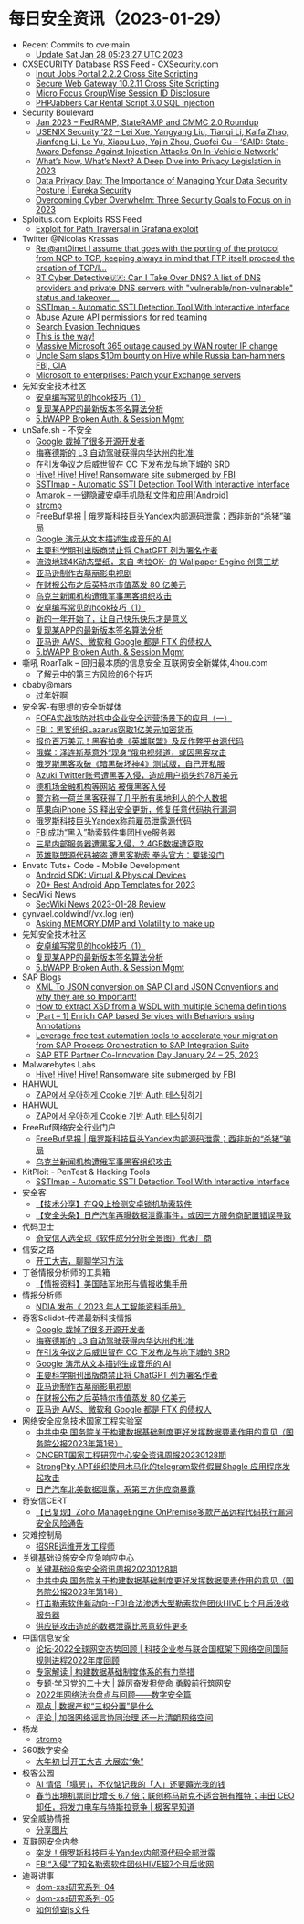 # 每日安全资讯（2023-01-29）

- Recent Commits to cve:main
  - [Update Sat Jan 28 05:23:27 UTC 2023](https://github.com/trickest/cve/commit/f7ed937b256b9c0376fe756347379ab4b859432f)
- CXSECURITY Database RSS Feed - CXSecurity.com
  - [Inout Jobs Portal 2.2.2 Cross Site Scripting](https://cxsecurity.com/issue/WLB-2023010050)
  - [Secure Web Gateway 10.2.11 Cross Site Scripting](https://cxsecurity.com/issue/WLB-2023010049)
  - [Micro Focus GroupWise Session ID Disclosure](https://cxsecurity.com/issue/WLB-2023010048)
  - [PHPJabbers Car Rental Script 3.0 SQL Injection](https://cxsecurity.com/issue/WLB-2023010047)
- Security Boulevard
  - [Jan 2023 – FedRAMP, StateRAMP and CMMC 2.0 Roundup](https://securityboulevard.com/2023/01/jan-2023-fedramp-stateramp-and-cmmc-2-0-roundup/)
  - [USENIX Security ’22 – Lei Xue, Yangyang Liu, Tianqi Li, Kaifa Zhao, Jianfeng Li, Le Yu, Xiapu Luo, Yajin Zhou, Guofei Gu – ‘SAID: State-Aware Defense Against Injection Attacks On In-Vehicle Network’](https://securityboulevard.com/2023/01/usenix-security-22-lei-xue-yangyang-liu-tianqi-li-kaifa-zhao-jianfeng-li-le-yu-xiapu-luo-yajin-zhou-guofei-gu-said-state-aware-defense-against-injection-attacks-on-in-vehicle-n/)
  - [What’s Now, What’s Next? A Deep Dive into Privacy Legislation in 2023](https://securityboulevard.com/2023/01/whats-now-whats-next-a-deep-dive-into-privacy-legislation-in-2023/)
  - [Data Privacy Day: The Importance of Managing Your Data Security Posture | Eureka Security](https://securityboulevard.com/2023/01/data-privacy-day-the-importance-of-managing-your-data-security-posture-eureka-security/)
  - [Overcoming Cyber Overwhelm: Three Security Goals to Focus on in 2023](https://securityboulevard.com/2023/01/overcoming-cyber-overwhelm-three-security-goals-to-focus-on-in-2023/)
- Sploitus.com Exploits RSS Feed
  - [Exploit for Path Traversal in Grafana exploit](https://sploitus.com/exploit?id=682F139F-8AA5-5B90-9DB5-DDFF42D485F3&utm_source=rss&utm_medium=rss)
- Twitter @Nicolas Krassas
  - [Re @ant0inet I assume that goes with the porting of the protocol from NCP to TCP, keeping always in mind that FTP itself proceed the creation of TCP/I...](https://twitter.com/Dinosn/status/1619393426654650369)
  - [RT Cyber Detective🇺🇦: Can I Take Over DNS? A list of DNS providers and private DNS servers with "vulnerable/non-vulnerable" status and takeover ...](https://twitter.com/cyb_detective/status/1619346680163467268)
  - [SSTImap - Automatic SSTI Detection Tool With Interactive Interface](https://twitter.com/Dinosn/status/1619339026355597314)
  - [Abuse Azure API permissions for red teaming](https://twitter.com/Dinosn/status/1619328273124843522)
  - [Search Evasion Techniques](https://twitter.com/Dinosn/status/1619327232333463552)
  - [This is the way!](https://twitter.com/Dinosn/status/1619206748241551360)
  - [Massive Microsoft 365 outage caused by WAN router IP change](https://twitter.com/Dinosn/status/1619199424890298368)
  - [Uncle Sam slaps $10m bounty on Hive while Russia ban-hammers FBI, CIA](https://twitter.com/Dinosn/status/1619198951848316928)
  - [Microsoft to enterprises: Patch your Exchange servers](https://twitter.com/Dinosn/status/1619198396744740864)
- 先知安全技术社区
  - [安卓编写常见的hook技巧（1）](https://xz.aliyun.com/t/12075)
  - [复现某APP的最新版本签名算法分析](https://xz.aliyun.com/t/12073)
  - [5.bWAPP Broken Auth. & Session Mgmt](https://xz.aliyun.com/t/12072)
- unSafe.sh - 不安全
  - [Google 裁掉了很多开源开发者](https://buaq.net/go-146971.html)
  - [梅赛德斯的 L3 自动驾驶获得内华达州的批准](https://buaq.net/go-146958.html)
  - [在引发争议之后威世智在 CC 下发布龙与地下城的 SRD](https://buaq.net/go-146959.html)
  - [Hive! Hive! Hive! Ransomware site submerged by FBI](https://buaq.net/go-146995.html)
  - [SSTImap - Automatic SSTI Detection Tool With Interactive Interface](https://buaq.net/go-146940.html)
  - [Amarok – 一键隐藏安卓手机隐私文件和应用[Android]](https://buaq.net/go-146938.html)
  - [strcmp](https://buaq.net/go-146947.html)
  - [FreeBuf早报 | 俄罗斯科技巨头Yandex内部源码泄露；西非新的“杀猪”骗局](https://buaq.net/go-146997.html)
  - [Google 演示从文本描述生成音乐的 AI](https://buaq.net/go-146946.html)
  - [主要科学期刊出版商禁止将 ChatGPT 列为署名作者](https://buaq.net/go-146922.html)
  - [流浪地球4K动态壁纸，来自 考拉OK- 的 Wallpaper Engine 创意工坊](https://buaq.net/go-146921.html)
  - [亚马逊制作古墓丽影电视剧](https://buaq.net/go-146923.html)
  - [在财报公布之后英特尔市值蒸发 80 亿美元](https://buaq.net/go-146924.html)
  - [乌克兰新闻机构遭俄军事黑客组织攻击](https://buaq.net/go-146913.html)
  - [安卓编写常见的hook技巧（1）](https://buaq.net/go-146950.html)
  - [新的一年开始了，让自己快乐快乐才是意义](https://buaq.net/go-146915.html)
  - [复现某APP的最新版本签名算法分析](https://buaq.net/go-146916.html)
  - [亚马逊 AWS、微软和 Google 都是 FTX 的债权人](https://buaq.net/go-146914.html)
  - [5.bWAPP Broken Auth. & Session Mgmt](https://buaq.net/go-146917.html)
- 嘶吼 RoarTalk – 回归最本质的信息安全,互联网安全新媒体,4hou.com
  - [了解云中的第三方风险的6个技巧](https://www.4hou.com/posts/l6rg)
- obaby@mars
  - [过年好啊](https://h4ck.org.cn/2023/01/%e8%bf%87%e5%b9%b4%e5%a5%bd%e5%95%8a/)
- 安全客-有思想的安全新媒体
  - [FOFA实战攻防对抗中企业安全运营场景下的应用（一）](https://www.anquanke.com/post/id/285593)
  - [FBI：黑客组织Lazarus窃取1亿美元加密货币](https://www.anquanke.com/post/id/285718)
  - [报价百万美元！黑客拍卖《英雄联盟》及反作弊平台源代码](https://www.anquanke.com/post/id/285715)
  - [俄媒：泽连斯基意外“现身”俄电视频道，或因黑客攻击](https://www.anquanke.com/post/id/285711)
  - [俄罗斯黑客攻破《暗黑破坏神4》测试版，自己开私服](https://www.anquanke.com/post/id/285708)
  - [Azuki Twitter账号遭黑客入侵，造成用户损失约78万美元](https://www.anquanke.com/post/id/285705)
  - [德机场金融机构等网站 被俄黑客入侵](https://www.anquanke.com/post/id/285702)
  - [警方称一荷兰黑客获得了几乎所有奥地利人的个人数据](https://www.anquanke.com/post/id/285699)
  - [苹果向iPhone 5S 释出安全更新，修复任意代码执行漏洞](https://www.anquanke.com/post/id/285695)
  - [俄罗斯科技巨头Yandex称前雇员泄露源代码](https://www.anquanke.com/post/id/285692)
  - [FBI成功“黑入”勒索软件集团Hive服务器](https://www.anquanke.com/post/id/285689)
  - [三星内部服务器遭黑客入侵，2.4GB数据遭窃取](https://www.anquanke.com/post/id/285685)
  - [英雄联盟源代码被盗 遭黑客勒索 拳头官方：要钱没门](https://www.anquanke.com/post/id/285682)
- Envato Tuts+ Code - Mobile Development
  - [Android SDK: Virtual & Physical Devices](https://code.tutsplus.com/tutorials/android-sdk-virtual-physical-devices--mobile-20779)
  - [20+ Best Android App Templates for 2023](https://code.tutsplus.com/articles/15-best-android-app-templates-of-2017--cms-29643)
- SecWiki News
  - [SecWiki News 2023-01-28 Review](http://www.sec-wiki.com/?2023-01-28)
- gynvael.coldwind//vx.log (en)
  - [Asking MEMORY.DMP and Volatility to make up](https://gynvael.coldwind.pl/?id=762)
- 先知安全技术社区
  - [安卓编写常见的hook技巧（1）](https://xz.aliyun.com/t/12075)
  - [复现某APP的最新版本签名算法分析](https://xz.aliyun.com/t/12073)
  - [5.bWAPP Broken Auth. & Session Mgmt](https://xz.aliyun.com/t/12072)
- SAP Blogs
  - [XML To JSON conversion on SAP CI and JSON Conventions and why they are so Important!](https://blogs.sap.com/2023/01/28/xml-to-json-conversion-on-sap-ci-and-json-conventions-and-why-they-are-so-important/)
  - [How to extract XSD from a WSDL with multiple Schema definitions](https://blogs.sap.com/2023/01/28/how-to-extract-xsd-from-a-wsdl-with-multiple-schema-definitions/)
  - [[Part – 1] Enrich CAP based Services with Behaviors using Annotations](https://blogs.sap.com/2023/01/28/part-1-enrich-cap-based-services-with-behaviors-using-annotations/)
  - [Leverage free test automation tools to accelerate your migration from SAP Process Orchestration to SAP Integration Suite](https://blogs.sap.com/2023/01/28/leverage-free-test-automation-tools-to-accelerate-your-migration-from-sap-process-orchestration-to-sap-integration-suite/)
  - [SAP BTP Partner Co-Innovation Day January 24 – 25, 2023](https://blogs.sap.com/2023/01/28/sap-btp-partner-co-innovation-day-january-24-25-2023/)
- Malwarebytes Labs
  - [Hive! Hive! Hive! Ransomware site submerged by FBI](https://www.malwarebytes.com/blog/news/2023/01/hive-ransomware-infrastructure-taken-down)
- HAHWUL
  - [ZAP에서 우아하게 Cookie 기반 Auth 테스팅하기](https://www.hahwul.com/2023/01/29/header-based-authorization-tesing-in-zap/)
- HAHWUL
  - [ZAP에서 우아하게 Cookie 기반 Auth 테스팅하기](https://www.hahwul.com/2023/01/29/header-based-authorization-tesing-in-zap/)
- FreeBuf网络安全行业门户
  - [FreeBuf早报 | 俄罗斯科技巨头Yandex内部源码泄露；西非新的“杀猪”骗局](https://www.freebuf.com/news/355859.html)
  - [乌克兰新闻机构遭俄军事黑客组织攻击](https://www.freebuf.com/news/355841.html)
- KitPloit - PenTest & Hacking Tools
  - [SSTImap - Automatic SSTI Detection Tool With Interactive Interface](http://www.kitploit.com/2023/01/sstimap-automatic-ssti-detection-tool.html)
- 安全客
  - [【技术分享】在QQ上检测安卓锁机勒索软件](https://mp.weixin.qq.com/s?__biz=MzA5ODA0NDE2MA==&mid=2649782474&idx=1&sn=e63de67311a09a22e4aa762607a68eeb&chksm=889348a5bfe4c1b3bcdbcc7f123268be1c6ed63892fd42a29bbf312f1b97a867741e6cf7f91f&scene=58&subscene=0#rd)
  - [【安全头条】日产汽车再曝数据泄露事件，或因三方服务商配置错误导致](https://mp.weixin.qq.com/s?__biz=MzA5ODA0NDE2MA==&mid=2649782474&idx=2&sn=cb37f9054bb9851c9efbc59f2c96ed62&chksm=889348a5bfe4c1b3da489dc374088c130c6542d5d9f31dc4b2a8e4ccef21ba8f35f50fdac557&scene=58&subscene=0#rd)
- 代码卫士
  - [奇安信入选全球《软件成分分析全景图》代表厂商](https://mp.weixin.qq.com/s?__biz=MzI2NTg4OTc5Nw==&mid=2247515374&idx=1&sn=8b491039bc40f1e5d4e1b29d8c95f9e7&chksm=ea948d84dde30492f8a6c9953f69dbed1f483b6bc9b4480cab641fbc69459d46bab41cdc4859&scene=58&subscene=0#rd)
- 信安之路
  - [开工大吉，聊聊学习方法](https://mp.weixin.qq.com/s?__biz=MzI5MDQ2NjExOQ==&mid=2247498377&idx=1&sn=944b2946dcbc55fd5aa363793ef5a260&chksm=ec1dcaa1db6a43b77d9ea2360093e2fe28b30a93cc653f1fb2bc0a09e72c296dbafefc3a8ac7&scene=58&subscene=0#rd)
- 丁爸情报分析师的工具箱
  - [【情报资料】美国陆军地形与情报收集手册](https://mp.weixin.qq.com/s?__biz=MzI2MTE0NTE3Mw==&mid=2651134704&idx=1&sn=7295dcc5f0a6538b0824e1205ad63943&chksm=f1af6dcac6d8e4dc70f13a5097fae83c667fce04530aa59d16334bb9c13c2fe56dce50f16cd1&scene=58&subscene=0#rd)
- 情报分析师
  - [NDIA 发布《 2023 年人工智能资料手册》](https://mp.weixin.qq.com/s?__biz=MzA3Mjc1MTkwOA==&mid=2650524580&idx=1&sn=35dc075c889d6400499a4f031a8ea2d3&chksm=8716e5efb0616cf906b91a1f0c93781fe99c44fa27c21b7d0da7bacf51a1b6f6578d514eee21&scene=58&subscene=0#rd)
- 奇客Solidot–传递最新科技情报
  - [Google 裁掉了很多开源开发者](https://www.solidot.org/story?sid=73970)
  - [梅赛德斯的 L3 自动驾驶获得内华达州的批准](https://www.solidot.org/story?sid=73969)
  - [在引发争议之后威世智在 CC 下发布龙与地下城的 SRD](https://www.solidot.org/story?sid=73968)
  - [Google 演示从文本描述生成音乐的 AI](https://www.solidot.org/story?sid=73967)
  - [主要科学期刊出版商禁止将 ChatGPT 列为署名作者](https://www.solidot.org/story?sid=73966)
  - [亚马逊制作古墓丽影电视剧](https://www.solidot.org/story?sid=73965)
  - [在财报公布之后英特尔市值蒸发 80 亿美元](https://www.solidot.org/story?sid=73964)
  - [亚马逊 AWS、微软和 Google 都是 FTX 的债权人](https://www.solidot.org/story?sid=73963)
- 网络安全应急技术国家工程实验室
  - [中共中央 国务院关于构建数据基础制度更好发挥数据要素作用的意见（国务院公报2023年第1号）](https://mp.weixin.qq.com/s?__biz=MzUzNDYxOTA1NA==&mid=2247534026&idx=1&sn=b873de04df84bca4563d41c753d6887d&chksm=fa93f30bcde47a1d9fe8833ab9b8abdfc776de833fe5bb6758b4c895be9e3e63135b9e0c073a&scene=58&subscene=0#rd)
  - [CNCERT国家工程研究中心安全资讯周报20230128期](https://mp.weixin.qq.com/s?__biz=MzUzNDYxOTA1NA==&mid=2247534026&idx=2&sn=c85c3dc406997ac3ae25160f43598b41&chksm=fa93f30bcde47a1dcb76cdcd6e2fba3e9882d937da014ff5587424ecb468ccdf0f7eefbed5e2&scene=58&subscene=0#rd)
  - [StrongPity APT组织使用木马化的telegram软件假冒Shagle 应用程序发起攻击](https://mp.weixin.qq.com/s?__biz=MzUzNDYxOTA1NA==&mid=2247534026&idx=3&sn=85339fca549324c4ec4530cd0635a5e9&chksm=fa93f30bcde47a1d350769ca15084a31c5eb68c3d1ee0c47bd17540ff0801f32f0773b28e465&scene=58&subscene=0#rd)
  - [日产汽车北美数据泄露，系第三方供应商暴露](https://mp.weixin.qq.com/s?__biz=MzUzNDYxOTA1NA==&mid=2247534026&idx=4&sn=f7b5cd7cb7377ec168a33dbc69cc420a&chksm=fa93f30bcde47a1d5743d528246a7f42fdde1a6c386fa7869467c5503194fce29f14c5588aba&scene=58&subscene=0#rd)
- 奇安信CERT
  - [【已复现】Zoho ManageEngine OnPremise多款产品远程代码执行漏洞安全风险通告](https://mp.weixin.qq.com/s?__biz=MzU5NDgxODU1MQ==&mid=2247497448&idx=1&sn=cdb096850de4d06140a09905eb46107c&chksm=fe79d270c90e5b66244c6e60f3baaddaf5d3d8c14c72db71a019ef823fe3b1be27a5a6da52b2&scene=58&subscene=0#rd)
- 灾难控制局
  - [招SRE运维开发工程师](https://mp.weixin.qq.com/s?__biz=MzI1NTc1NTcwNg==&mid=2247484367&idx=1&sn=7453a8da597597c9a7a4ad7dca1bb14b&chksm=ea30571add47de0c070226a4ca994e2cd18551ec95d96a73da439f6aa38324e5bed5aa841ed2&scene=58&subscene=0#rd)
- 关键基础设施安全应急响应中心
  - [关键基础设施安全资讯周报20230128期](https://mp.weixin.qq.com/s?__biz=MzkyMzAwMDEyNg==&mid=2247534041&idx=1&sn=7dba11c9b3b96e1d90055a8d59ce3142&chksm=c1e9c988f69e409e9d9645af87d6f403c80b624a241c002dfc057dbd8d65276c0bf9bb297a36&scene=58&subscene=0#rd)
  - [中共中央 国务院关于构建数据基础制度更好发挥数据要素作用的意见（国务院公报2023年第1号）](https://mp.weixin.qq.com/s?__biz=MzkyMzAwMDEyNg==&mid=2247534041&idx=2&sn=92b3fbe09729bce27c34fb8445ec7dc8&chksm=c1e9c988f69e409e83bd1550a61b322c0af3c4e456e84a2d02f2a6535a03cda49ec9ab56b0b5&scene=58&subscene=0#rd)
  - [打击勒索软件新动向--FBI合法渗透大型勒索软件团伙HIVE七个月后没收服务器](https://mp.weixin.qq.com/s?__biz=MzkyMzAwMDEyNg==&mid=2247534041&idx=3&sn=3029e62588c34a379df762aa4e698980&chksm=c1e9c988f69e409ede6969a1ab9713a177b923ee02b4ef2cd0c12ea33f338d538befdc8f4df7&scene=58&subscene=0#rd)
  - [供应链攻击造成的数据泄露比恶意软件更多](https://mp.weixin.qq.com/s?__biz=MzkyMzAwMDEyNg==&mid=2247534041&idx=4&sn=8517a25ab5ecf2cd2acd39c08f48d939&chksm=c1e9c988f69e409e99bbd6835e007201618589e0e266ce31593e7163d42904c691851348d660&scene=58&subscene=0#rd)
- 中国信息安全
  - [论坛·2022全球网空态势回顾 | 科技企业参与联合国框架下网络空间国际规则进程2022年度回顾](https://mp.weixin.qq.com/s?__biz=MzA5MzE5MDAzOA==&mid=2664174393&idx=1&sn=dae8b135af780cc90d1bcd5f8332429a&chksm=8b5911c0bc2e98d6d527bb4c1ee82f62eb6bbef9216a076b1f16b3458e0d9b81b972b04e2bec&scene=58&subscene=0#rd)
  - [专家解读 | 构建数据基础制度体系的有力举措](https://mp.weixin.qq.com/s?__biz=MzA5MzE5MDAzOA==&mid=2664174393&idx=2&sn=40d68564d991d872e5b557bdc294e978&chksm=8b5911c0bc2e98d6da9dd4c454c10c578f1e375dbeb11a1544baff307b17f63f940ac0c5ab63&scene=58&subscene=0#rd)
  - [专题·学习党的二十大 | 踔厉奋发担使命 勇毅前行筑网安](https://mp.weixin.qq.com/s?__biz=MzA5MzE5MDAzOA==&mid=2664174393&idx=3&sn=37ee3b42e62877f21fe99d591362f6c2&chksm=8b5911c0bc2e98d66264acd3d2666f9a5205d4f1fca8b08539c011ad1434484cbce118574f42&scene=58&subscene=0#rd)
  - [2022年网络法治盘点与回顾——数字安全篇](https://mp.weixin.qq.com/s?__biz=MzA5MzE5MDAzOA==&mid=2664174393&idx=4&sn=cb1dba90f0dd1560e168a902aaaecc27&chksm=8b5911c0bc2e98d607f7818e88dc06d5ff54f8a8a2e77d49bb8cc5a57e6fc92f8ed7fd7cdd11&scene=58&subscene=0#rd)
  - [观点 | 数据产权“三权分置”是什么](https://mp.weixin.qq.com/s?__biz=MzA5MzE5MDAzOA==&mid=2664174393&idx=5&sn=dbeba1c9dffb892f88aafbb13a30c7f1&chksm=8b5911c0bc2e98d684335daa8fd9154991bc9c20f1a9918e3b57ec4f4ba5f7f3c515831c8c0a&scene=58&subscene=0#rd)
  - [评论 | 加强网络谣言协同治理 还一片清朗网络空间](https://mp.weixin.qq.com/s?__biz=MzA5MzE5MDAzOA==&mid=2664174393&idx=6&sn=8332244dc45ad363a6b6bc1425d0c788&chksm=8b5911c0bc2e98d685d4d5d22bfbc235c98e04930fc3ea32b93ba1338e8651c106c81e20ce2b&scene=58&subscene=0#rd)
- 杨龙
  - [strcmp](https://www.yanglong.pro/strcmp/)
- 360数字安全
  - [大年初七|开工大吉  大展宏“兔”](https://mp.weixin.qq.com/s?__biz=MzA4MTg0MDQ4Nw==&mid=2247557416&idx=1&sn=e90bd414ffb6d65ee6c3baaf465b4842&chksm=9f8d7120a8faf836c68c12c0e6ebf301152391a6eed764c2c71a1b8b31dd9e5b095c986d58bd&scene=58&subscene=0#rd)
- 极客公园
  - [AI 情侣「塌房」，不仅惦记我的「人」还要薅光我的钱](https://mp.weixin.qq.com/s?__biz=MTMwNDMwODQ0MQ==&mid=2652981836&idx=1&sn=12242589429b54e3fc0eb0d2a605f4b2&chksm=7e5437fa4923beec362d39023eb36080fef4bc5bc86aceaf2c787c592e2a3f8ae99d4d4a71fc&scene=58&subscene=0#rd)
  - [春节出境机票同比增长 6.7 倍；联创称马斯克不适合拥有推特；丰田 CEO卸任，将发力电车与特斯拉竞争 | 极客早知道](https://mp.weixin.qq.com/s?__biz=MTMwNDMwODQ0MQ==&mid=2652981792&idx=1&sn=47ebf9eb83daadc73b5ee0f4bd76057e&chksm=7e5437964923be804bdfd452969c1aa8ac43a3578d4eebcb6aee5ec440e93fa04ff0f06e18d1&scene=58&subscene=0#rd)
- 安全威胁情报
  - [分享图片](https://mp.weixin.qq.com/s?__biz=MzI5NjA0NjI5MQ==&mid=2650175580&idx=1&sn=e9384715ffb5646ff4ff0fe2b646ad85&chksm=f44883e0c33f0af69151a33f41cac3749d55b055432608ce1c8f3513cf52895031dc306e9b33&scene=58&subscene=0#rd)
- 互联网安全内参
  - [突发！俄罗斯科技巨头Yandex内部源代码全部泄露](https://mp.weixin.qq.com/s?__biz=MzI4NDY2MDMwMw==&mid=2247507640&idx=1&sn=e19d613e7c93ab4a896e5c32f8811076&chksm=ebfa9998dc8d108ea4f87bdb2846ca25eadabe4cf6be27b6bea7ad9cac8388a329e2cdb543d2&scene=58&subscene=0#rd)
  - [FBI“入侵”了知名勒索软件团伙HIVE超7个月后收网](https://mp.weixin.qq.com/s?__biz=MzI4NDY2MDMwMw==&mid=2247507640&idx=2&sn=6fd69c76637b99b0874b1af4a1ffe782&chksm=ebfa9998dc8d108ef148474a9ef4c2fbb4f93e29c71900c0e59de294d6d79490366600dd3b10&scene=58&subscene=0#rd)
- 迪哥讲事
  - [dom-xss研究系列-04](https://mp.weixin.qq.com/s?__biz=MzIzMTIzNTM0MA==&mid=2247487309&idx=1&sn=0968992031950909326559bb51f75424&chksm=e8a6052edfd18c3824c6a7df43a53cd89f3aa3aa45036520b2d84a34403324d9386e6cc042bf&scene=58&subscene=0#rd)
  - [dom-xss研究系列-05](https://mp.weixin.qq.com/s?__biz=MzIzMTIzNTM0MA==&mid=2247487309&idx=2&sn=0187d8773276c5340118aa10a1816bef&chksm=e8a6052edfd18c38b6d99dc0599c5d79b812081a40cdce3dd403b721ea1bc6a04a4d17bed341&scene=58&subscene=0#rd)
  - [如何侦查js文件](https://mp.weixin.qq.com/s?__biz=MzIzMTIzNTM0MA==&mid=2247487309&idx=3&sn=f308f3e9caac1b89f50511bfbae535e0&chksm=e8a6052edfd18c38dca5afdd49bef8887c694ee17df0281224b45bf0c253b789a34308404801&scene=58&subscene=0#rd)
